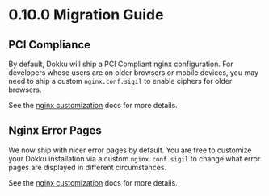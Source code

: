 # 0.10.0 Migration Guide

## PCI Compliance

By default, Dokku will ship a PCI Compliant nginx configuration. For developers whose users are on older browsers or mobile devices, you may need to ship a custom `nginx.conf.sigil` to enable ciphers for older browsers.

See the [nginx customization](/docs/networking/proxies/nginx/#customizing-the-nginx-configuration) docs for more details.

## Nginx Error Pages

We now ship with nicer error pages by default. You are free to customize your Dokku installation via a custom `nginx.conf.sigil` to change what error pages are displayed in different circumstances.

See the [nginx customization](/docs/networking/proxies/nginx/#customizing-the-nginx-configuration) docs for more details.
